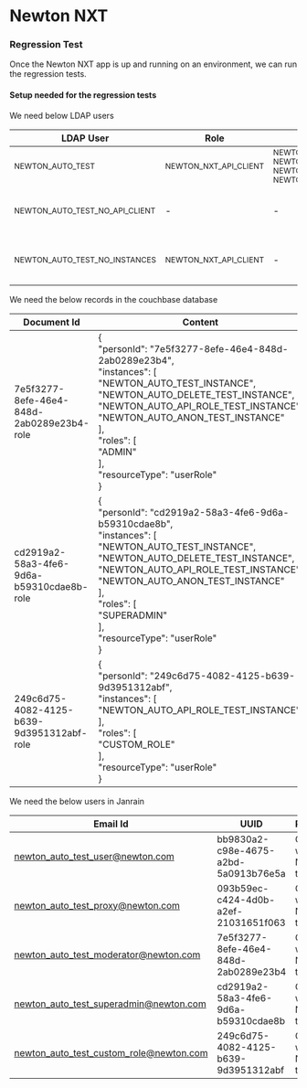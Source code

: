 # Newton NXT #

### Regression Test ###
Once the Newton NXT app is up and running on an environment, we can run the regression tests.

#### Setup needed for the regression tests ####
We need below LDAP users

| LDAP User | Role | Instances | Description |
| ------ | ------ | ------ | ------ |
| <sub>NEWTON_AUTO_TEST</sub> | <sub>NEWTON_NXT_API_CLIENT</sub> | <sub>NEWTON_AUTO_TEST_INSTANCE, NEWTON_AUTO_DELETE_TEST_INSTANCE, NEWTON_AUTO_ANON_TEST_INSTANCE, NEWTON_AUTO_API_ROLE_TEST_INSTANCE</sub> | <sub>This user is used to test all the APIs</sub>  |
| <sub>NEWTON_AUTO_TEST_NO_API_CLIENT</sub> | - | - | <sub>This user is used to test that API access is not allowed when the user doesn't have the role NEWTON_NXT_API_CLIENT</sub> |
| <sub>NEWTON_AUTO_TEST_NO_INSTANCES</sub> | <sub>NEWTON_NXT_API_CLIENT</sub> | - | <sub>This user is used to test that access on instance is not alowed unless user has the permission for that instance</sub> |

We need the below records in the couchbase database

| Document Id | Content | Description |
| ------ | ------ | ------ |
| 7e5f3277-8efe-46e4-848d-2ab0289e23b4-role |  {<br>  "personId": "7e5f3277-8efe-46e4-848d-2ab0289e23b4",<br>  "instances": [<br>    "NEWTON_AUTO_TEST_INSTANCE",<br>    "NEWTON_AUTO_DELETE_TEST_INSTANCE",<br>    "NEWTON_AUTO_API_ROLE_TEST_INSTANCE",<br>    "NEWTON_AUTO_ANON_TEST_INSTANCE"<br>  ],<br>  "roles": [<br>    "ADMIN"<br>  ],<br>  "resourceType": "userRole"<br>}  | This is the MODERATOR user |
| cd2919a2-58a3-4fe6-9d6a-b59310cdae8b-role | {<br>  "personId": "cd2919a2-58a3-4fe6-9d6a-b59310cdae8b",<br>  "instances": [<br>    "NEWTON_AUTO_TEST_INSTANCE",<br>    "NEWTON_AUTO_DELETE_TEST_INSTANCE",<br>    "NEWTON_AUTO_API_ROLE_TEST_INSTANCE",<br>    "NEWTON_AUTO_ANON_TEST_INSTANCE"<br>  ],<br>  "roles": [<br>    "SUPERADMIN"<br>  ],<br>  "resourceType": "userRole"<br>}<br> | This is the SUPERADMIN user |
| 249c6d75-4082-4125-b639-9d3951312abf-role | {<br>  "personId": "249c6d75-4082-4125-b639-9d3951312abf",<br>  "instances": [<br>    "NEWTON_AUTO_API_ROLE_TEST_INSTANCE",<br>  ],<br>  "roles": [<br>    "CUSTOM_ROLE"<br>  ],<br>  "resourceType": "userRole"<br>} | This use has CUSTOM_ROLE which is used to test user defined roles for API access |

We need the below users in Janrain

| Email Id | UUID | Password | Description |
| ------ | ------ | ------ | ------ |
| newton_auto_test_user@newton.com | bb9830a2-c98e-4675-a2bd-5a0913b76e5a | Check with Newton team | This user is used for SELF role |
| newton_auto_test_proxy@newton.com | 093b59ec-c424-4d0b-a2ef-21031651f063 | Check with Newton team | This user is used for PROXY role |
| newton_auto_test_moderator@newton.com | 7e5f3277-8efe-46e4-848d-2ab0289e23b4 | Check with Newton team | Used for MODERATOR user |
| newton_auto_test_superadmin@newton.com | cd2919a2-58a3-4fe6-9d6a-b59310cdae8b | Check with Newton team | Used for SUPERADMIN role |
| newton_auto_test_custom_role@newton.com | 249c6d75-4082-4125-b639-9d3951312abf | Check with Newton team | Used for CUSTOM_ROLE role |
